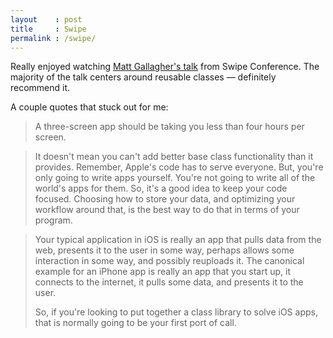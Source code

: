 ```yaml
---
layout    : post
title     : Swipe
permalink : /swipe/
---
```


Really enjoyed watching [Matt Gallagher's talk](http://vimeo.com/43292463) from
Swipe Conference. The majority of the talk centers around reusable classes
&mdash; definitely recommend it.

A couple quotes that stuck out for me:

> A three-screen app should be taking you less than four hours per screen.

> It doesn't mean you can't add better base class functionality than it
> provides. Remember, Apple's code has to serve everyone. But, you're only
> going to write apps yourself. You're not going to write all of the world's
> apps for them. So, it's a good idea to keep your code focused. Choosing how
> to store your data, and optimizing your workflow around that, is the best way to
> do that in terms of your program.

> Your typical application in iOS is really an app that pulls data from the web,
> presents it to the user in some way, perhaps allows some interaction in some
> way, and possibly reuploads it. The canonical example for an iPhone app is
> really an app that you start up, it connects to the internet, it pulls some
> data, and presents it to the user.
> 
> So, if you're looking to put together a class library to solve iOS apps, that is
> normally going to be your first port of call.
